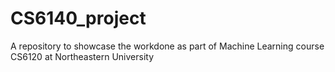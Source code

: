 # CS6140_project
A repository to showcase the workdone as part of Machine Learning course CS6120 at Northeastern University
